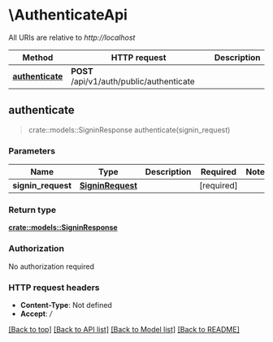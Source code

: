 # \AuthenticateApi

All URIs are relative to *http://localhost*

Method | HTTP request | Description
------------- | ------------- | -------------
[**authenticate**](AuthenticateApi.md#authenticate) | **POST** /api/v1/auth/public/authenticate | 



## authenticate

> crate::models::SigninResponse authenticate(signin_request)


### Parameters


Name | Type | Description  | Required | Notes
------------- | ------------- | ------------- | ------------- | -------------
**signin_request** | [**SigninRequest**](SigninRequest.md) |  | [required] |

### Return type

[**crate::models::SigninResponse**](SigninResponse.md)

### Authorization

No authorization required

### HTTP request headers

- **Content-Type**: Not defined
- **Accept**: */*

[[Back to top]](#) [[Back to API list]](../README.md#documentation-for-api-endpoints) [[Back to Model list]](../README.md#documentation-for-models) [[Back to README]](../README.md)

